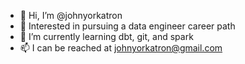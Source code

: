 - 👋 Hi, I’m @johnyorkatron
- 👀 Interested in pursuing a data engineer career path
- 🌱 I’m currently learning dbt, git, and spark
- 📫 I can be reached at johnyorkatron@gmail.com

<!---
johnyorkatron/johnyorkatron is a ✨ special ✨ repository because its `README.md` (this file) appears on your GitHub profile.
You can click the Preview link to take a look at your changes.
--->
